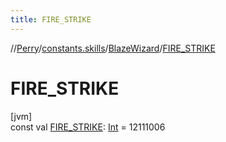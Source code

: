 ```yaml
---
title: FIRE_STRIKE
---
```

//[Perry](../../../index.html)/[constants.skills](../index.html)/[BlazeWizard](index.html)/[FIRE_STRIKE](-f-i-r-e_-s-t-r-i-k-e.html)



# FIRE_STRIKE



[jvm]\
const val [FIRE_STRIKE](-f-i-r-e_-s-t-r-i-k-e.html): [Int](https://kotlinlang.org/api/latest/jvm/stdlib/kotlin/-int/index.html) = 12111006




